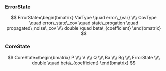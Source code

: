 ### ErrorState
$$
ErrorState=\begin{bmatrix}
VarType \quad error\_{var} \\\\
CovType \quad error\_state\_cov \quad state\_progation \quad propagated\_noise\_cov \\\\
double \quad beta\_{coefficient}
\end{bmatrix}
$$
### CoreState
$$
CoreState=\begin{bmatrix}
P \\\\
V \\\\
Q \\\\
Ba \\\\
Bg \\\\
ErrorState  \\\\ 
double \quad beta\_{coefficient}
\end{bmatrix}
$$